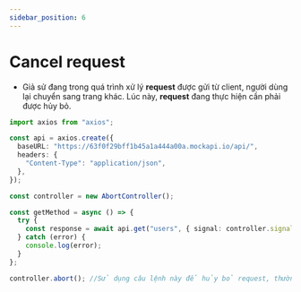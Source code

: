 ```yaml
---
sidebar_position: 6
---
```


# Cancel request

- Giả sử đang trong quá trình xử lý **request** được gửi từ client, người dùng lại chuyển sang trang khác. Lúc này, **request** đang thực hiện cần phải được hủy bỏ.

```ts
import axios from "axios";

const api = axios.create({
  baseURL: "https://63f0f29bff1b45a1a444a00a.mockapi.io/api/",
  headers: {
    "Content-Type": "application/json",
  },
});

const controller = new AbortController();

const getMethod = async () => {
  try {
    const response = await api.get("users", { signal: controller.signal });
  } catch (error) {
    console.log(error);
  }
};

controller.abort(); //Sử dụng câu lệnh này để hủy bỏ request, thường được đặt trong cleanup function trong useEffect. Tức khi component unmounted (người dùng chuyển trang), sẽ thực hiện hủy bỏ request.
```
